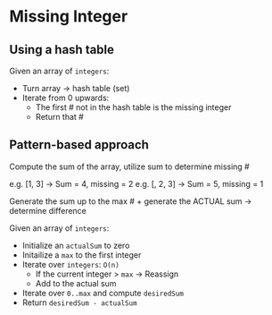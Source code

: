 # Missing Integer

## Using a hash table

Given an array of `integers`:
- Turn array -> hash table (set)
- Iterate from 0 upwards:
  - The first # not in the hash table is the missing integer
  - Return that #

## Pattern-based approach

Compute the sum of the array, utilize sum to determine missing #

e.g. [1, 3] -> Sum = 4, missing = 2
e.g. [, 2, 3] -> Sum = 5, missing = 1

Generate the sum up to the max # + generate the ACTUAL sum -> determine difference

Given an array of `integers`:
- Initialize an `actualSum` to zero
- Initailize a `max` to the first integer
- Iterate over `integers`: `O(n)`
  - If the current integer > `max` -> Reassign
  - Add to the actual sum
- Iterate over `0..max` and compute `desiredSum`
- Return `desiredSum - actualSum`